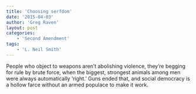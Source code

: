 ```yaml
---
title: 'Choosing serfdom'
date: '2015-04-03'
author: 'Greg Raven'
layout: post
categories:
    - 'Second Amendment'
tags:
    - 'L. Neil Smith'
---
```


People who object to weapons aren’t abolishing violence, they’re begging for rule by brute force, when the biggest, strongest animals among men were always automatically ‘right.’ Guns ended that, and social democracy is a hollow farce without an armed populace to make it work.
